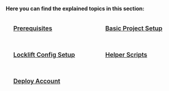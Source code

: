 #### Here you can find the explained topics in this section:

<div class="sections-container">
  <div class="bridge-section-row">
    <a href="/Docs/QuickStart/Prerequisites.html">
      <span class="bridge-section">Prerequisites</span>
    </a>
    <a href="/Docs/QuickStart/BasicProjectSetup.html">
      <span class="bridge-section">Basic Project Setup</span>
    </a>
  </div>
  <div class="bridge-section-row">
    <a href="/Docs/QuickStart/LockliftConfigSetting.html">
      <span class="bridge-section">Locklift Config Setup</span>
    </a>
    <a href="/Docs/QuickStart/HelperScripts.html">
      <span class="bridge-section">Helper Scripts</span>
    </a>
  </div> 
  <div class="bridge-section-row">
    <a href="/Docs/QuickStart/DeployAccount.html">
      <span class="bridge-section">Deploy Account</span>
    </a>
  </div>
</div>

<style>
.bridge-section-row {
  display: flex;
  flex-wrap: wrap;
  justify-content: space-between;
  margin : 10px;
}

.sections-container a{
    flex : 1;
}
.bridge-section {
  background-color: var(--vp-c-bg-mute);
  transition: background-color 0.1s;
  width : 98%;
  display: flex;
  padding: 1rem 0 1rem 10px;
  border: 1px solid var(--vp-c-divider);
  border-radius: 8px;
  font-weight: 600;
  font-size: 16px;
  text-align: left;
  margin-bottom: 0.5rem;
  cursor: pointer;;

}
</style>
